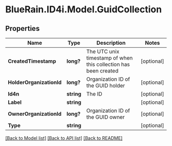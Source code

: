 # BlueRain.ID4i.Model.GuidCollection
## Properties

Name | Type | Description | Notes
------------ | ------------- | ------------- | -------------
**CreatedTimestamp** | **long?** | The UTC unix timestamp of when this collection has been created | [optional] 
**HolderOrganizationId** | **long?** | Organization ID of the GUID holder | [optional] 
**Id4n** | **string** | The ID | [optional] 
**Label** | **string** |  | [optional] 
**OwnerOrganizationId** | **long?** | Organization ID of the GUID owner | [optional] 
**Type** | **string** |  | [optional] 

[[Back to Model list]](../README.md#documentation-for-models) [[Back to API list]](../README.md#documentation-for-api-endpoints) [[Back to README]](../README.md)

